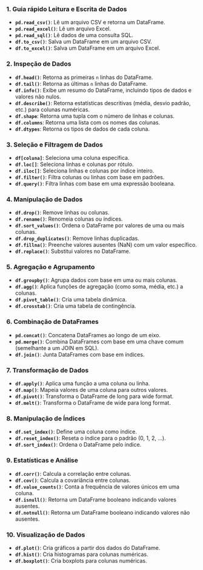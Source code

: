 ### 1. **Guia rápido Leitura e Escrita de Dados**

* **`pd.read_csv()`**: Lê um arquivo CSV e retorna um DataFrame.
* **`pd.read_excel()`**: Lê um arquivo Excel.
* **`pd.read_sql()`**: Lê dados de uma consulta SQL.
* **`df.to_csv()`**: Salva um DataFrame em um arquivo CSV.
* **`df.to_excel()`**: Salva um DataFrame em um arquivo Excel.

### 2. **Inspeção de Dados**

* **`df.head()`**: Retorna as primeiras `n` linhas do DataFrame.
* **`df.tail()`**: Retorna as últimas `n` linhas do DataFrame.
* **`df.info()`**: Exibe um resumo do DataFrame, incluindo tipos de dados e valores não nulos.
* **`df.describe()`**: Retorna estatísticas descritivas (média, desvio padrão, etc.) para colunas numéricas.
* **`df.shape`**: Retorna uma tupla com o número de linhas e colunas.
* **`df.columns`**: Retorna uma lista com os nomes das colunas.
* **`df.dtypes`**: Retorna os tipos de dados de cada coluna.

### 3. **Seleção e Filtragem de Dados**

* **`df[coluna]`**: Seleciona uma coluna específica.
* **`df.loc[]`**: Seleciona linhas e colunas por rótulo.
* **`df.iloc[]`**: Seleciona linhas e colunas por índice inteiro.
* **`df.filter()`**: Filtra colunas ou linhas com base em padrões.
* **`df.query()`**: Filtra linhas com base em uma expressão booleana.

### 4. **Manipulação de Dados**

* **`df.drop()`**: Remove linhas ou colunas.
* **`df.rename()`**: Renomeia colunas ou índices.
* **`df.sort_values()`**: Ordena o DataFrame por valores de uma ou mais colunas.
* **`df.drop_duplicates()`**: Remove linhas duplicadas.
* **`df.fillna()`**: Preenche valores ausentes (NaN) com um valor específico.
* **`df.replace()`**: Substitui valores no DataFrame.

### 5. **Agregação e Agrupamento**

* **`df.groupby()`**: Agrupa dados com base em uma ou mais colunas.
* **`df.agg()`**: Aplica funções de agregação (como soma, média, etc.) a colunas.
* **`df.pivot_table()`**: Cria uma tabela dinâmica.
* **`df.crosstab()`**: Cria uma tabela de contingência.

### 6. **Combinação de DataFrames**

* **`pd.concat()`**: Concatena DataFrames ao longo de um eixo.
* **`pd.merge()`**: Combina DataFrames com base em uma chave comum (semelhante a um JOIN em SQL).
* **`df.join()`**: Junta DataFrames com base em índices.

### 7. **Transformação de Dados**

* **`df.apply()`**: Aplica uma função a uma coluna ou linha.
* **`df.map()`**: Mapeia valores de uma coluna para outros valores.
* **`df.pivot()`**: Transforma o DataFrame de long para wide format.
* **`df.melt()`**: Transforma o DataFrame de wide para long format.

### 8. **Manipulação de Índices**

* **`df.set_index()`**: Define uma coluna como índice.
* **`df.reset_index()`**: Reseta o índice para o padrão (0, 1, 2, ...).
* **`df.sort_index()`**: Ordena o DataFrame pelo índice.

### 9. **Estatísticas e Análise**

* **`df.corr()`**: Calcula a correlação entre colunas.
* **`df.cov()`**: Calcula a covariância entre colunas.
* **`df.value_counts()`**: Conta a frequência de valores únicos em uma coluna.
* **`df.isnull()`**: Retorna um DataFrame booleano indicando valores ausentes.
* **`df.notnull()`**: Retorna um DataFrame booleano indicando valores não ausentes.

### 10. **Visualização de Dados**

* **`df.plot()`**: Cria gráficos a partir dos dados do DataFrame.
* **`df.hist()`**: Cria histogramas para colunas numéricas.
* **`df.boxplot()`**: Cria boxplots para colunas numéricas.
